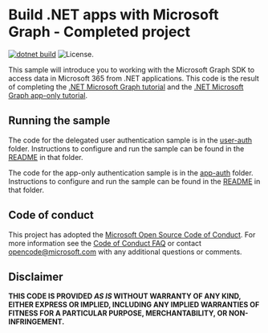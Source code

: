 # Build .NET apps with Microsoft Graph - Completed project

[![dotnet build](https://github.com/microsoftgraph/msgraph-training-dotnet/actions/workflows/dotnet.yml/badge.svg)](https://github.com/microsoftgraph/msgraph-training-dotnet/actions/workflows/dotnet.yml) ![License.](https://img.shields.io/badge/license-MIT-green.svg)

This sample will introduce you to working with the Microsoft Graph SDK to access data in Microsoft 365 from .NET applications. This code is the result of completing the [.NET Microsoft Graph tutorial](https://docs.microsoft.com/graph/tutorials/dotnet) and the [.NET Microsoft Graph app-only tutorial](https://docs.microsoft.com/graph/tutorials/dotnet-app-only).

## Running the sample

The code for the delegated user authentication sample is in the [user-auth](user-auth) folder. Instructions to configure and run the sample can be found in the [README](user-auth/README.md) in that folder.

The code for the app-only authentication sample is in the [app-auth](app-auth) folder. Instructions to configure and run the sample can be found in the [README](app-auth/README.md) in that folder.

## Code of conduct

This project has adopted the [Microsoft Open Source Code of Conduct](https://opensource.microsoft.com/codeofconduct/). For more information see the [Code of Conduct FAQ](https://opensource.microsoft.com/codeofconduct/faq/) or contact [opencode@microsoft.com](mailto:opencode@microsoft.com) with any additional questions or comments.

## Disclaimer

**THIS CODE IS PROVIDED _AS IS_ WITHOUT WARRANTY OF ANY KIND, EITHER EXPRESS OR IMPLIED, INCLUDING ANY IMPLIED WARRANTIES OF FITNESS FOR A PARTICULAR PURPOSE, MERCHANTABILITY, OR NON-INFRINGEMENT.**
